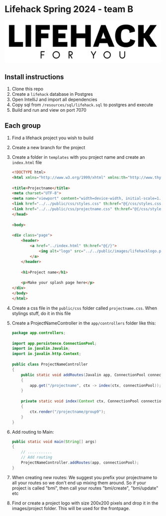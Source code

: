 # Lifehack Spring 2024 - team B

![Lifehack](src/main/resources/public/images/lifehacklogo.png)

## Install instructions

1. Clone this repo
2. Create a `lifehack` database in Postgres
3. Open IntelliJ and import all dependencies
4. Copy sql from `/resources/sql/lifehack.sql` to postgres and execute
5. Build and run and view on port 7070

## Each group

1. Find a lifehack project you wish to build
2. Create a new branch for the project
3. Create a folder in `templates` with you project name and create an `index.html` file
   ```html
   <!DOCTYPE html>
   <html xmlns="http://www.w3.org/1999/xhtml" xmlns:th="http://www.thymeleaf.org">
   
   <title>Projectname</title>
   <meta charset="UTF-8">
   <meta name="viewport" content="width=device-width, initial-scale=1.0">
   <link href="../../public/css/styles.css" th:href="@{/css/styles.css}" rel="stylesheet"/>
   <link href="../../public/css/projectname.css" th:href="@{/css/styles.css}" rel="stylesheet"/>
   </head>
   
   <body>
   
   <div class="page">
       <header>
           <a href="../index.html" th:href="@{/}">
               <img alt="logo" src="../../public/images/lifehacklogo.png" th:src="@{/images/lifehacklogo.png}"/>
           </a>
       </header>
   
       <h1>Project name</h1>
   
       <p>Make your splash page here</p>
   </div>
   </body>
   </html>
   ```

4. Create a css file in the `public/css` folder called `projectname.css`. When stylings stuff, do it in this file

5. Create a ProjectNameController in the `app/controllers` folder like this:

    ```java
    package app.controllers;
    
    import app.persistence.ConnectionPool;
    import io.javalin.Javalin;
    import io.javalin.http.Context;
    
    public class ProjectNameController
    {
        public static void addRoutes(Javalin app, ConnectionPool connectionPool)
        {
            app.get("/projectname", ctx -> index(ctx, connectionPool));
        }
    
        private static void index(Context ctx, ConnectionPool connectionPool)
        {
            ctx.render("/projectname/group9");
        }
    }
    ```
   
6. Add routing to Main:

    ```java
   public static void main(String[] args)
   {
        // ...........
        // Add routing
        ProjectNameController.addRoutes(app, connectionPool);
    }
    ```
   
7. When creating new routes: We suggest you prefix your projectname to all your routes so we don't end up mixing them around. 
So if your project is called "bmi", then call your routes "bmi/create", "bmi/update" etc

8. Find or create a project logo with size 200x200 pixels and drop it in the images/project folder. This will be used for the frontpage.

